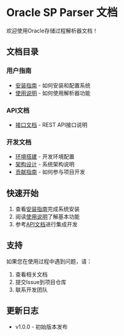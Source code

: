 # Oracle SP Parser 文档

欢迎使用Oracle存储过程解析器文档！

## 文档目录

### 用户指南
- [安装指南](user-guide/installation.md) - 如何安装和配置系统
- [使用说明](user-guide/usage.md) - 如何使用解析器功能

### API文档
- [接口文档](api/endpoints.md) - REST API接口说明

### 开发文档
- [环境搭建](development/setup.md) - 开发环境配置
- [架构设计](development/architecture.md) - 系统架构说明
- [贡献指南](development/contributing.md) - 如何参与项目开发

## 快速开始

1. 查看[安装指南](user-guide/installation.md)完成系统安装
2. 阅读[使用说明](user-guide/usage.md)了解基本功能
3. 参考[API文档](api/endpoints.md)进行集成开发

## 支持

如果您在使用过程中遇到问题，请：

1. 查看相关文档
2. 提交Issue到项目仓库
3. 联系开发团队

## 更新日志

- v1.0.0 - 初始版本发布 